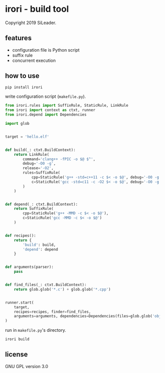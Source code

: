 # irori - build tool

Copyright 2019 SiLeader.

## features
+ configuration file is Python script
+ suffix rule
+ concurrent execution

## how to use
```bash
pip install irori
```

write configuration script (`makefile.py`).

```python
from irori.rules import SuffixRule, StaticRule, LinkRule
from irori import context as ctxt, runner
from irori.depend import Dependencies

import glob


target = 'hello.elf'


def build(_: ctxt.BuildContext):
    return LinkRule(
        command='clang++ -fPIC -o $@ $^',
        debug='-O0 -g',
        release='-O2',
        rules=SuffixRule(
            cpp=StaticRule('g++ -std=c++11 -c $< -o $@', debug='-O0 -g', release='-O2'),
            c=StaticRule('gcc -std=c11 -c -O2 $< -o $@', debug='-O0 -g', release='-O2')
        )
    )


def depend(_: ctxt.BuildContext):
    return SuffixRule(
        cpp=StaticRule('g++ -MMD -c $< -o $@'),
        c=StaticRule('gcc -MMD -c $< -o $@')
    )


def recipes():
    return {
        'build': build,
        'depend': depend
    }


def arguments(parser):
    pass


def find_files(_: ctxt.BuildContext):
    return glob.glob('*.c') + glob.glob('*.cpp')


runner.start(
    target,
    recipes=recipes, finder=find_files,
    arguments=arguments, dependencies=Dependencies(files=glob.glob('obj/*.d'))
)

```

run in `makefile.py`'s directory.
```bash
irori build
```

## license
GNU GPL version 3.0
